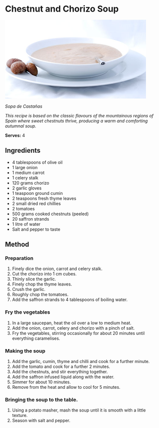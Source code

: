 # Chestnut and Chorizo Soup

![Chestnut and Chorizo Soup](resources/sopa-de-castanas.jpg)

*Sopa de Castañas*

*This recipe is based on the classic flavours of the mountainous regions of Spain where sweet chestnuts thrive, producing a warm and comforting autumnal soup.*

**Serves:** 4

## Ingredients
- 4 tablespoons of olive oil
- 1 large onion
- 1 medium carrot
- 1 celery stalk
- 120 grams chorizo
- 2 garlic gloves
- 1 teaspoon ground cumin
- 2 teaspoons fresh thyme leaves
- 2 small dried red chillies
- 2 tomatoes
- 500 grams cooked chestnuts (peeled)
- 20 saffron strands
- 1 litre of water
- Salt and pepper to taste

## Method
### Preparation
1. Finely dice the onion, carrot and celery stalk.
1. Cut the chorizo into 1 cm cubes.
1. Thinly slice the garlic.
1. Finely chop the thyme leaves.
1. Crush the garlic.
1. Roughly chop the tomatoes.
1. Add the saffron strands to 4 tablespoons of boiling water.

### Fry the vegetables
1. In a large saucepan, heat the oil over a low to medium heat.
1. Add the onion, carrot, celery and chorizo with a pinch of salt.
1. Fry the vegetables, stirring occasionally for about 20 minutes until everything caramelises.

### Making the soup
1. Add the garlic, cumin, thyme and chilli and cook for a further minute.
1. Add the tomato and cook for a further 2 minutes.
1. Add the chestnuts, and stir everything together.
1. Add the saffron infused liquid along with the water.
1. Simmer for about 10 minutes.
1. Remove from the heat and allow to cool for 5 minutes.

### Bringing the soup to the table.
1. Using a potato masher, mash the soup until it is smooth with a little texture.
1. Season with salt and pepper.
